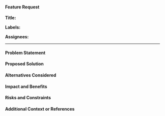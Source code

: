 #### Feature Request

**Title:**

<!-- [Short, clear summary of the feature request] -->

**Labels:**

<!-- [Relevant labels for categorization] -->

**Assignees:**

<!-- [Who should be assigned to this issue] -->

---

#### **Problem Statement**

<!-- *What is the problem or gap this feature is addressing?* -->
<!-- - Clearly define the problem or pain point. -->
<!-- - Example: "Users are frustrated because they cannot save their progress in the app." -->

#### **Proposed Solution**

<!-- *What is your proposed solution to address the problem?* -->
<!-- - Provide a clear, concise description of the desired outcome. -->
<!-- - Include user stories or acceptance criteria if applicable. -->

#### **Alternatives Considered**

<!-- *Have you explored other approaches or ideas?* -->
<!-- - List and briefly explain any alternative solutions you've thought about. -->
<!-- - Example: "Instead of auto-saving, we considered adding a manual save button, but it may disrupt user flow." -->

#### **Impact and Benefits**

<!-- *How will this feature improve the project? Who will benefit and how?* -->
<!-- - Describe the positive outcomes or metrics this feature aims to achieve. -->
<!-- - Example: "This will reduce user frustration and improve engagement by 15% based on user feedback." -->

#### **Risks and Constraints**

<!-- *What challenges or risks might come with implementing this feature?* -->
<!-- - Identify potential blockers, resource constraints, or technical risks. -->

#### **Additional Context or References**

<!-- *Is there any relevant background information or supporting material?* -->
<!-- - Attach links, screenshots, diagrams, or any other helpful context to support your request. -->
